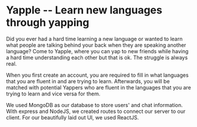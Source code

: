 # Yapple -- Learn new languages through yapping


Did you ever had a hard time learning a new language or wanted to learn what people are talking behind your back when they are speaking another language? Come to Yapple, where you can yap to new friends while having a hard time understanding each other but that is ok. The struggle is always real.

When you first create an account, you are required to fill in what languages that you are fluent in and are trying to learn. Afterwards, you will be matched with potential Yappers who are fluent in the languages that you are trying to learn and vice versa for them.

We used MongoDB as our database to store users' and chat information. With express and NodeJS, we created routes to connect our server to our client. For our beautifully laid out UI, we used ReactJS.
